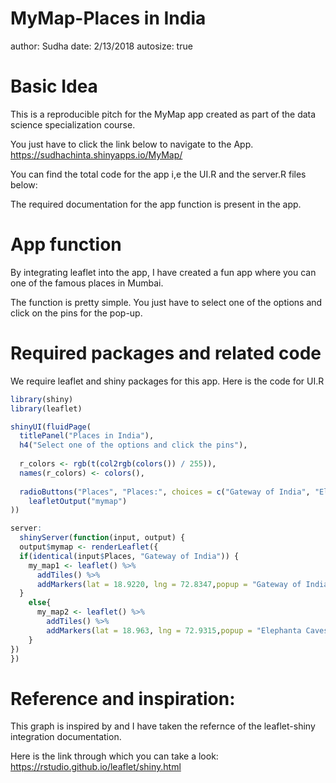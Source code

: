 MyMap-Places in India
========================================================
author: Sudha
date: 2/13/2018
autosize: true

Basic Idea 
========================================================

This is a reproducible pitch for the MyMap app created as part of the data science specialization course.

You just have to click the link below to navigate to the App.
<https://sudhachinta.shinyapps.io/MyMap/>

You can find the total code for the app i,e the UI.R and the server.R files below:

The required documentation for the app function is present in the app. 

App function
========================================================
By integrating leaflet into the app, I have created a fun app where you can one of the famous places in Mumbai. 

The function is pretty simple. You just have to select one of the options and click on the pins for the pop-up. 

Required packages and related code
========================================================
We require leaflet and shiny packages for this app. Here is the code for UI.R

```r
library(shiny)
library(leaflet)

shinyUI(fluidPage(
  titlePanel("Places in India"),
  h4("Select one of the options and click the pins"),
  
  r_colors <- rgb(t(col2rgb(colors()) / 255)),
  names(r_colors) <- colors(),
  
  radioButtons("Places", "Places:", choices = c("Gateway of India", "Elephanta Caves")),
    leafletOutput("mymap")
))

server:
  shinyServer(function(input, output) {
  output$mymap <- renderLeaflet({
  if(identical(input$Places, "Gateway of India")) {
    my_map1 <- leaflet() %>%
      addTiles() %>%
      addMarkers(lat = 18.9220, lng = 72.8347,popup = "Gateway of India says Hello :)")
  }
    else{
      my_map2 <- leaflet() %>%
        addTiles() %>%
        addMarkers(lat = 18.963, lng = 72.9315,popup = "Elephanta Caves is an architectural masterpiece")
    }
})
})
```

Reference and inspiration:
========================================================
This graph is inspired by and I have taken the refernce of the leaflet-shiny integration documentation.

Here is the link through which you can take a look:
<https://rstudio.github.io/leaflet/shiny.html>
